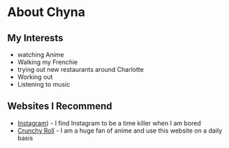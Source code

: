 # About Chyna
## My Interests
- watching Anime
- Walking my Frenchie
- trying out new restaurants around Charlotte
- Working out
- Listening to music
## Websites I Recommend
- [Instagram](https://www.instagram.com/accounts/login/?next=https%3A%2F%2Fwww.instagram.com%2Faccounts%2Fedit%2F%3F__coig_login%3D1)) - I find Instagram to be a time killer when I am bored
- [Crunchy Roll](https://www.crunchyroll.com/) - I am a huge fan of anime and use this website on a daily basis 
